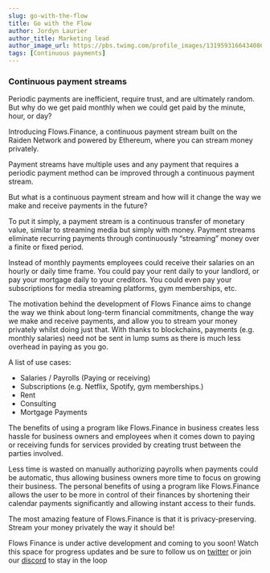 ```yaml
---
slug: go-with-the-flow
title: Go with the Flow
author: Jordyn Laurier
author_title: Marketing lead
author_image_url: https://pbs.twimg.com/profile_images/1319593166434086914/aXLTFTUX_400x400.jpg
tags: [Continuous payments]
---
```


### Continuous payment streams

<!--truncate-->

Periodic payments are inefficient, require trust, and are ultimately random. But why do we get paid monthly when we could get paid by the minute, hour, or day?

Introducing Flows.Finance, a continuous payment stream built on the Raiden Network and powered by Ethereum, where you can stream money privately.

Payment streams have multiple uses and any payment that requires a periodic payment method can be improved through a continuous payment stream.

But what is a continuous payment stream and how will it change the way we make and receive payments in the future?

To put it simply, a payment stream is a continuous transfer of monetary value, similar to streaming media but simply with money. Payment streams eliminate recurring payments through continuously “streaming” money over a finite or fixed period.

Instead of monthly payments employees could receive their salaries on an hourly or daily time frame. You could pay your rent daily to your landlord, or pay your mortgage daily to your creditors. You could even pay your subscriptions for media streaming platforms, gym memberships, etc.

The motivation behind the development of Flows Finance aims to change the way we think about long-term financial commitments, change the way we make and receive payments, and allow you to stream your money privately whilst doing just that. With thanks to blockchains, payments (e.g. monthly salaries) need not be sent in lump sums as there is much less overhead in paying as you go.

A list of use cases:

- Salaries / Payrolls (Paying or receiving)
- Subscriptions (e.g. Netflix, Spotify, gym memberships.)
- Rent
- Consulting
- Mortgage Payments

The benefits of using a program like Flows.Finance in business creates less hassle for business owners and employees when it comes down to paying or receiving funds for services provided by creating trust between the parties involved.

Less time is wasted on manually authorizing payrolls when payments could be automatic, thus allowing business owners more time to focus on growing their business.
The personal benefits of using a program like Flows.Finance allows the user to be more in control of their finances by shortening their calendar payments significantly and allowing instant access to their funds.

The most amazing feature of Flows.Finance is that it is privacy-preserving. Stream your money privately the way it should be!

Flows Finance is under active development and coming to you soon! Watch this space for progress updates and be sure to follow us on [twitter](https://twitter.com/financeflows) or join our [discord](https://discord.gg/kcJ63expb8) to stay in the loop
